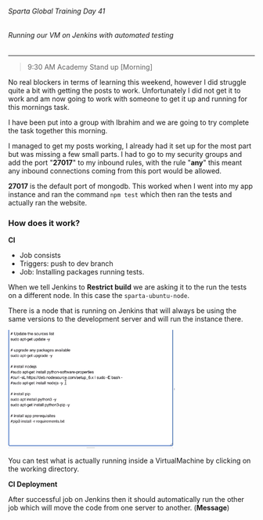 ###### Sparta Global Training Day 41
###### Running our VM on Jenkins with automated testing

___

> 9:30 AM Academy Stand up [Morning]

No real blockers in terms of learning this weekend, however I did struggle quite a bit with getting the posts to work. Unfortunately I did not get it to work and am now going to work with someone to get it up and running for this mornings task.

I have been put into a group with Ibrahim and we are going to try complete the task together this morning.

I managed to get my posts working, I already had it set up for the most part but was missing a few small parts. I had to go to my security groups and add the port "**27017**" to my inbound rules, with the rule "**any**" this meant any inbound connections coming from this port would be allowed.

**27017** is the default port of mongodb. This worked when I went into my app instance and ran the command `npm test` which then ran the tests and actually ran the website.


### How does it work?

**CI**
* Job consists
* Triggers: push to dev branch
* Job: Installing packages running tests.


When we tell Jenkins to **Restrict build** we are asking it to the run the tests on a different node. In this case the `sparta-ubuntu-node`.

There is a node that is running on Jenkins that will always be using the same versions to the development server and will run the instance there.

![Image_ofJenkins_test_server](../../Images/AMI_JENKINS_TESTSERVER.PNG)

You can test what is actually running inside a VirtualMachine by clicking on the working directory.

**CI Deployment**

After successful job on Jenkins then it should automatically run the other job which will move the code from one server to another. (**Message**)